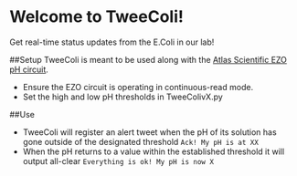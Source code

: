 # Welcome to TweeColi!
Get real-time status updates from the E.Coli in our lab!

##Setup
TweeColi is meant to be used along with the [Atlas Scientific EZO pH circuit](https://www.atlas-scientific.com/product_pages/circuits/ezo_ph.html?).
- Ensure the EZO circuit is operating in continuous-read mode.
- Set the high and low pH thresholds in TweeColivX.py

##Use
- TweeColi will register an alert tweet when the pH of its solution has gone outside of the designated threshold
```Ack! My pH is at XX```
- When the pH returns to a value within the established threshold it will output all-clear
```Everything is ok! My pH is now X```
